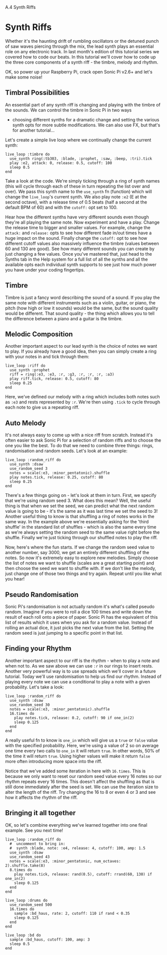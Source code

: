 A.4 Synth Riffs

# Synth Riffs

Whether it's the haunting drift of rumbling oscillators or the detuned
punch of saw waves piercing through the mix, the lead synth plays an
essential role on any electronic track. In last month's edition of this
tutorial series we covered how to code our beats. In this tutorial we'll
cover how to code up the three core components of a synth riff - the
timbre, melody and rhythm.

OK, so power up your Raspberry Pi, crack open Sonic Pi v2.6+ and let's
make some noise!


## Timbral Possibilities

An essential part of any synth riff is changing and playing with the
timbre of the sounds.  We can control the timbre in Sonic Pi in two ways
- choosing different synths for a dramatic change and setting the
various synth opts for more subtle modifications. We can also use FX,
but that's for another tutorial...

Let's create a simple live loop where we continually change the current
synth:

```
live_loop :timbre do
  use_synth ring(:tb303, :blade, :prophet, :saw, :beep, :tri).tick
  play :e2, attack: 0, release: 0.5, cutoff: 100
  sleep 0.5
end
```

Take a look at the code. We're simply ticking through a ring of synth
names (this will cycle through each of these in turn repeating the list
over and over). We pass this synth name to the `use_synth` fn (function)
which will change the `live_loop`'s current synth. We also play note
`:e2` (E at the second octave), with a release time of 0.5 beats (half a
second at the default BPM of 60) and with the `cutoff:` opt set to 100.

Hear how the different synths have very different sounds even though
they're all playing the same note. Now experiment and have a
play. Change the release time to bigger and smaller values. For example,
change the `attack:` and `release:` opts to see how different fade
in/out times have a huge impact on the sound. Finally change the
`cutoff:` opt to see how different cutoff values also massively
influence the timbre (values between 60 and 130 are good). See how many
different sounds you can create by just changing a few values. Once
you've mastered that, just head to the Synths tab in the Help system for
a full list of all the synths and all the available opts each individual
synth supports to see just how much power you have under your coding
fingertips.

## Timbre

Timbre is just a fancy word describing the sound of a sound. If you play
the same note with different instruments such as a violin, guitar, or
piano, the pitch (how high or low it sounds) would be the same, but the
sound quality would be different. That sound quality - the thing which
allows you to tell the difference between a piano and a guitar is the
timbre.


## Melodic Composition

Another important aspect to our lead synth is the choice of notes we
want to play. If you already have a good idea, then you can simply
create a ring with your notes in and tick through them:

```
live_loop :riff do
  use_synth :prophet
  riff = ring(:e3, :e3, :r, :g3, :r, :r, :r, :a3)
  play riff.tick, release: 0.5, cutoff: 80
  sleep 0.25
end
```
    
Here, we've defined our melody with a ring which includes both notes
such as `:e3` and rests represented by `:r`. We're then using `.tick` to
cycle through each note to give us a repeating riff.

## Auto Melody

It's not always easy to come up with a nice riff from scratch. Instead
it's often easier to ask Sonic Pi for a selection of random riffs and to
choose the one you like the best. To do that we need to combine three
things: rings, randomisation and random seeds. Let's look at an example:

```
live_loop :random_riff do
  use_synth :dsaw
  use_random_seed 3
  notes = scale(:e3, :minor_pentatonic).shuffle
  play notes.tick, release: 0.25, cutoff: 80
  sleep 0.25
end
```

There's a few things going on - let's look at them in turn. First, we
specify that we're using random seed 3. What does this mean? Well, the
useful thing is that when we set the seed, we can predict what the next
random value is going to be - it's the same as it was last time we set
the seed to 3! Another useful thing to know is that shuffling a ring of
notes works in the same way. In the example above we're essentially
asking for the 'third shuffle' in the standard list of shuffles - which
is also the same every time as we're always setting the random seed to
the same value right before the shuffle. Finally we're just ticking
through our shuffled notes to play the riff.

Now, here's where the fun starts. If we change the random seed value to
another number, say 3000, we get an entirely different shuffling of the
notes. So now it's extremely easy to explore new melodies. Simply choose
the list of notes we want to shuffle (scales are a great starting point)
and then choose the seed we want to shuffle with. If we don't like the
melody, just change one of those two things and try again. Repeat until
you like what you hear!


## Pseudo Randomisation

Sonic Pi's randomisation is not actually random it's what's called
pseudo random.  Imagine if you were to roll a dice 100 times and write
down the result of each roll onto a piece of paper. Sonic Pi has the
equivalent of this list of results which it uses when you ask for a
random value. Instead of rolling an actual dice, it just picks the next
value from the list. Setting the random seed is just jumping to a
specific point in that list.
 
## Finding your Rhythm

Another important aspect to our riff is the rhythm - when to play a note
and when not to. As we saw above we can use `:r` in our rings to insert
rests. Another very powerful way is to use spreads which we'll cover in
a future tutorial. Today we'll use randomisation to help us find our
rhythm. Instead of playing every note we can use a conditional to play a
note with a given probability. Let's take a look:

```
live_loop :random_riff do
  use_synth :dsaw
  use_random_seed 30
  notes = scale(:e3, :minor_pentatonic).shuffle
  16.times do
    play notes.tick, release: 0.2, cutoff: 90 if one_in(2)
    sleep 0.125
  end
end
```

A really useful fn to know is `one_in` which will give us a
`true` or `false` value with the specified probability. Here, we're
using a value of 2 so on average one time every two calls to `one_in` it
will return `true`. In other words, 50% of the time it will return
`true`. Using higher values will make it return `false` more often
introducing more space into the riff.

Notice that we've added some iteration in here with `16.times`. This is
because we only want to reset our random seed value every 16 notes so
our rhythm repeats every 16 times. This doesn't affect the shuffling as
that is still done immediately after the seed is set. We can use the
iteration size to alter the length of the riff. Try changing the 16 to 8
or even 4 or 3 and see how it affects the rhythm of the riff.

## Bringing it all together

OK, so let's combine everything we've learned together into one final
example. See you next time!

```
live_loop :random_riff do
  #  uncomment to bring in:
  #  synth :blade, note: :e4, release: 4, cutoff: 100, amp: 1.5
  use_synth :dsaw
  use_random_seed 43
  notes = scale(:e3, :minor_pentatonic, num_octaves: 2).shuffle.take(8)
  8.times do
    play notes.tick, release: rand(0.5), cutoff: rrand(60, 130) if one_in(2)
    sleep 0.125
  end
end
 
live_loop :drums do
  use_random_seed 500
  16.times do
    sample :bd_haus, rate: 2, cutoff: 110 if rand < 0.35
    sleep 0.125
  end
end
 
live_loop :bd do
  sample :bd_haus, cutoff: 100, amp: 3
  sleep 0.5
end
```
